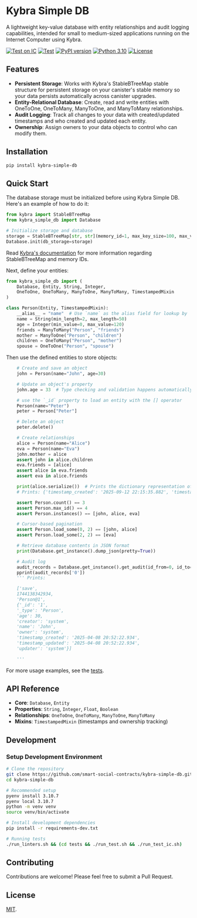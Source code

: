 # Kybra Simple DB

A lightweight key-value database with entity relationships and audit logging capabilities, intended for small to medium-sized applications running on the Internet Computer using Kybra.

[![Test on IC](https://github.com/smart-social-contracts/kybra-simple-db/actions/workflows/test_ic.yml/badge.svg)](https://github.com/smart-social-contracts/kybra-simple-db/actions)
[![Test](https://github.com/smart-social-contracts/kybra-simple-db/actions/workflows/test.yml/badge.svg)](https://github.com/smart-social-contracts/kybra-simple-db/actions)
[![PyPI version](https://badge.fury.io/py/kybra-simple-db.svg)](https://badge.fury.io/py/kybra-simple-db)
[![Python 3.10](https://img.shields.io/badge/python-3.10-blue.svg)](https://www.python.org/downloads/release/python-3107/)
[![License](https://img.shields.io/github/license/smart-social-contracts/kybra-simple-db.svg)](https://github.com/smart-social-contracts/kybra-simple-db/blob/main/LICENSE)

## Features

- **Persistent Storage**: Works with Kybra's StableBTreeMap stable structure for persistent storage on your canister's stable memory so your data persists automatically across canister upgrades.
- **Entity-Relational Database**: Create, read and write entities with OneToOne, OneToMany, ManyToOne, and ManyToMany relationships.
- **Audit Logging**: Track all changes to your data with created/updated timestamps and who created and updated each entity.
- **Ownership**: Assign owners to your data objects to control who can modify them.


## Installation

```bash
pip install kybra-simple-db
```

## Quick Start

The database storage must be initialized before using Kybra Simple DB. Here's an example of how to do it:

```python
from kybra import StableBTreeMap
from kybra_simple_db import Database

# Initialize storage and database
storage = StableBTreeMap[str, str](memory_id=1, max_key_size=100, max_value_size=1000)  # Use a unique memory ID for each storage instance
Database.init(db_storage=storage)
```

Read [Kybra's documentation](https://demergent-labs.github.io/kybra/stable_structures.html?highlight=StableBTreeMap) for more information regarding StableBTreeMap and memory IDs.

Next, define your entities:

```python
from kybra_simple_db import (
    Database, Entity, String, Integer,
    OneToOne, OneToMany, ManyToOne, ManyToMany, TimestampedMixin
)

class Person(Entity, TimestampedMixin):
    __alias__ = "name"  # Use `name` as the alias field for lookup by `name`
    name = String(min_length=2, max_length=50)
    age = Integer(min_value=0, max_value=120)
    friends = ManyToMany("Person", "friends")
    mother = ManyToOne("Person", "children")
    children = OneToMany("Person", "mother")
    spouse = OneToOne("Person", "spouse")
```

Then use the defined entities to store objects:

```python
    # Create and save an object
    john = Person(name="John", age=30)

    # Update an object's property
    john.age = 33  # Type checking and validation happens automatically

    # use the `_id` property to load an entity with the [] operator
    Person(name="Peter")
    peter = Person["Peter"]

    # Delete an object
    peter.delete()

    # Create relationships
    alice = Person(name="Alice")
    eva = Person(name="Eva")
    john.mother = alice
    assert john in alice.children
    eva.friends = [alice]
    assert alice in eva.friends
    assert eva in alice.friends

    print(alice.serialize())  # Prints the dictionary representation of an object
    # Prints: {'timestamp_created': '2025-09-12 22:15:35.882', 'timestamp_updated': '2025-09-12 22:15:35.883', 'creator': 'system', 'updater': 'system', 'owner': 'system', '_type': 'Person', '_id': '3', 'name': 'Alice', 'age': None, 'children': '1', 'friends': '4'}

    assert Person.count() == 3
    assert Person.max_id() == 4
    assert Person.instances() == [john, alice, eva]

    # Cursor-based pagination
    assert Person.load_some(0, 2) == [john, alice]
    assert Person.load_some(2, 2) == [eva]

    # Retrieve database contents in JSON format
    print(Database.get_instance().dump_json(pretty=True))

    # Audit log
    audit_records = Database.get_instance().get_audit(id_from=0, id_to=5)
    pprint(audit_records['0'])
    ''' Prints:

    ['save',
    1744138342934,
    'Person@1',
    {'_id': '1',
    '_type': 'Person',
    'age': 30,
    'creator': 'system',
    'name': 'John',
    'owner': 'system',
    'timestamp_created': '2025-04-08 20:52:22.934',
    'timestamp_updated': '2025-04-08 20:52:22.934',
    'updater': 'system'}]

    '''
```

For more usage examples, see the [tests](tests/src/tests).

## API Reference

- **Core**: `Database`, `Entity`
- **Properties**: `String`, `Integer`, `Float`, `Boolean`
- **Relationships**: `OneToOne`, `OneToMany`, `ManyToOne`, `ManyToMany`
- **Mixins**: `TimestampedMixin` (timestamps and ownership tracking)

## Development

### Setup Development Environment

```bash
# Clone the repository
git clone https://github.com/smart-social-contracts/kybra-simple-db.git
cd kybra-simple-db

# Recommended setup
pyenv install 3.10.7
pyenv local 3.10.7
python -m venv venv
source venv/bin/activate

# Install development dependencies
pip install -r requirements-dev.txt

# Running tests
./run_linters.sh && (cd tests && ./run_test.sh && ./run_test_ic.sh)
```

## Contributing

Contributions are welcome! Please feel free to submit a Pull Request.

## License

[MIT](LICENSE).
